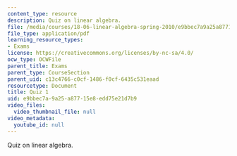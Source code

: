 ```yaml
---
content_type: resource
description: Quiz on linear algebra.
file: /media/courses/18-06-linear-algebra-spring-2010/e9bbec7a9a25a87715e8edd75e21d7b9_MIT18_06S10_exam1_s10.pdf
file_type: application/pdf
learning_resource_types:
- Exams
license: https://creativecommons.org/licenses/by-nc-sa/4.0/
ocw_type: OCWFile
parent_title: Exams
parent_type: CourseSection
parent_uid: c13c4766-c0cf-1486-f0cf-6435c531eaad
resourcetype: Document
title: Quiz 1
uid: e9bbec7a-9a25-a877-15e8-edd75e21d7b9
video_files:
  video_thumbnail_file: null
video_metadata:
  youtube_id: null
---
```

Quiz on linear algebra.